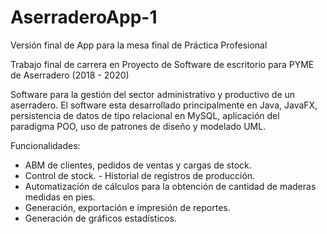 # AserraderoApp-1
Versión final de App para la mesa final de Práctica Profesional

Trabajo final de carrera en Proyecto de Software de escritorio para PYME de Aserradero (2018 - 2020) 

Software para la gestión del sector administrativo y productivo de un aserradero. 
El software esta desarrollado principalmente en Java, JavaFX, persistencia de datos de tipo relacional en MySQL, aplicación del paradigma POO, uso de patrones de diseño
y modelado UML. 

Funcionalidades: 

- ABM de clientes, pedidos de ventas y cargas de stock. 
- Control de stock. - Historial de registros de producción. 
- Automatización de cálculos para la obtención de cantidad de maderas medidas en pies. 
- Generación, exportación e impresión de reportes. 
- Generación de gráficos estadísticos.
